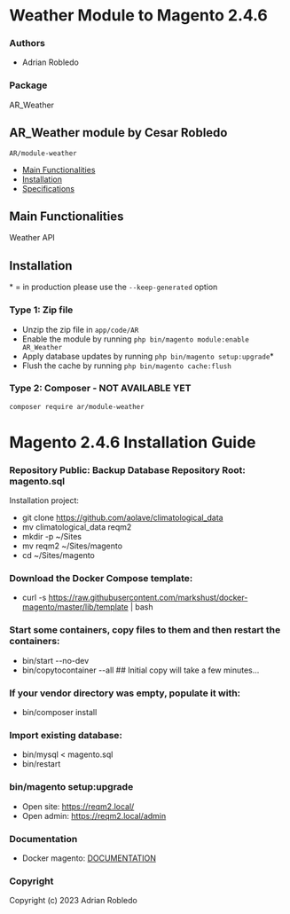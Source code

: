 # Weather Module to Magento 2.4.6

### Authors
- Adrian Robledo 

### Package
AR_Weather

## AR_Weather module by Cesar Robledo 

    AR/module-weather

- [Main Functionalities](#markdown-header-main-functionalities)
- [Installation](#markdown-header-installation)
- [Specifications](#markdown-header-specifications)

## Main Functionalities
 Weather API

## Installation
\* = in production please use the `--keep-generated` option

### Type 1: Zip file

 - Unzip the zip file in `app/code/AR`
 - Enable the module by running `php bin/magento module:enable AR_Weather`
 - Apply database updates by running `php bin/magento setup:upgrade`\*
 - Flush the cache by running `php bin/magento cache:flush`

### Type 2: Composer - NOT AVAILABLE YET
```bash
composer require ar/module-weather
```

# Magento 2.4.6 Installation Guide

### Repository Public: Backup Database Repository Root: magento.sql
Installation project: 
- git clone https://github.com/aolave/climatological_data
- mv climatological_data reqm2
- mkdir -p ~/Sites 
- mv reqm2 ~/Sites/magento 
- cd ~/Sites/magento

### Download the Docker Compose template:
- curl -s https://raw.githubusercontent.com/markshust/docker-magento/master/lib/template | bash

### Start some containers, copy files to them and then restart the containers:
- bin/start --no-dev
- bin/copytocontainer --all ## Initial copy will take a few minutes...

### If your vendor directory was empty, populate it with:
- bin/composer install

### Import existing database:
- bin/mysql < magento.sql
- bin/restart

### bin/magento setup:upgrade
- Open site: https://reqm2.local/ 
- Open admin: https://reqm2.local/admin

### Documentation
- Docker magento: [DOCUMENTATION](https://github.com/markshust/docker-magento)

### Copyright
Copyright (c) 2023 Adrian Robledo